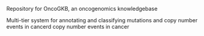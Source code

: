 Repository for OncoGKB, an oncogenomics knowledgebase

Multi-tier system for annotating and classifying mutations and copy number events in cancerd copy number events in cancer
